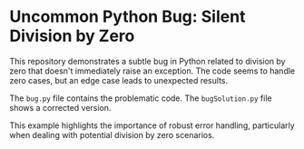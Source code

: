 # Uncommon Python Bug: Silent Division by Zero

This repository demonstrates a subtle bug in Python related to division by zero that doesn't immediately raise an exception. The code seems to handle zero cases, but an edge case leads to unexpected results.

The `bug.py` file contains the problematic code.  The `bugSolution.py` file shows a corrected version.

This example highlights the importance of robust error handling, particularly when dealing with potential division by zero scenarios.